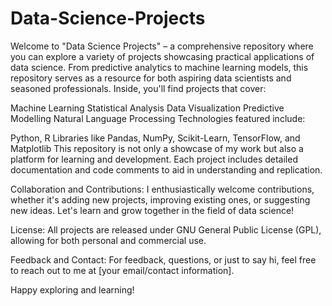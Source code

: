 # Data-Science-Projects
Welcome to "Data Science Projects" – a comprehensive repository where you can explore a variety of projects showcasing practical applications of data science.
From predictive analytics to machine learning models, this repository serves as a resource for both aspiring data scientists and seasoned professionals.
Inside, you'll find projects that cover:

Machine Learning
Statistical Analysis
Data Visualization
Predictive Modelling
Natural Language Processing
Technologies featured include:

Python, R
Libraries like Pandas, NumPy, Scikit-Learn, TensorFlow, and Matplotlib
This repository is not only a showcase of my work but also a platform for learning and development. Each project includes detailed documentation and code comments to aid in understanding and replication.

Collaboration and Contributions:
I enthusiastically welcome contributions, whether it's adding new projects, improving existing ones, or suggesting new ideas. Let's learn and grow together in the field of data science!

License:
All projects are released under GNU General Public License (GPL), allowing for both personal and commercial use.

Feedback and Contact:
For feedback, questions, or just to say hi, feel free to reach out to me at [your email/contact information].

Happy exploring and learning!
